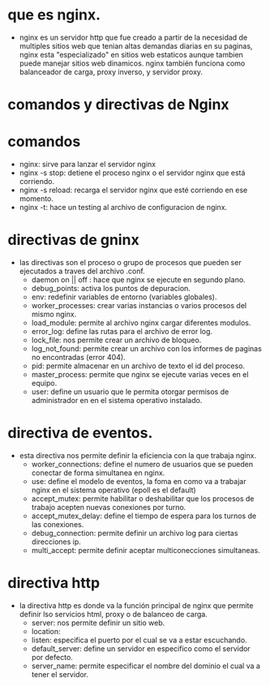 # que es nginx.
- nginx es un servidor http que fue creado a partir de la necesidad de multiples sitios web que tenian altas demandas diarias en su paginas, nginx esta "especializado" en sitios web estaticos aunque tambien puede manejar sitios web dinamicos. nginx también funciona como balanceador de carga, proxy inverso, y servidor proxy.

# comandos y directivas de Nginx

# comandos
- nginx: sirve para lanzar el servidor nginx
- nginx -s stop: detiene el proceso nginx o el servidor nginx que está corriendo.
- nginx -s reload: recarga el servidor nginx que esté corriendo en ese momento.
- nginx -t: hace un testing al archivo de configuracion de nginx.

# directivas de gninx
- las directivas son el proceso o grupo de procesos que pueden  ser ejecutados a traves del archivo .conf.
    - daemon on || off : hace que nginx se ejecute en segundo plano.
    - debug_points: activa los puntos de depuracion.
    - env: redefinir variables de entorno (variables globales).
    - worker_processes: crear varias instancias o varios procesos del mismo nginx.
    - load_module: permite al archivo nginx cargar diferentes modulos.
    - error_log: define las rutas para el archivo de error log.
    - lock_file: nos permite crear un archivo de bloqueo.
    - log_not_found: permite crear un archivo con los informes de paginas no encontradas (error 404).
    - pid: permite almacenar en un archivo de texto el id del proceso.
    - master_process: permite que nginx se ejecute varias veces en el equipo. 
    - user: define un usuario que le permita otorgar permisos de administrador en en el sistema operativo instalado.

# directiva de eventos.
- esta directiva nos permite definir la eficiencia con la que trabaja nginx.
    - worker_connections: define el numero de usuarios que se pueden conectar de forma simultanea en nginx.
    - use: define el modelo de eventos, la foma en como va a trabajar nginx en el sistema operativo (epoll es el default)
    - accept_mutex: permite habilitar o deshabilitar que los procesos de trabajo acepten nuevas conexiones por turno.
    - accept_mutex_delay: define el tiempo de espera para los turnos de las conexiones.
    - debug_connection: permite definir un archivo log para ciertas direcciones ip.
    - multi_accept: permite definir aceptar multiconecciones simultaneas.

# directiva http
- la directiva http es donde va la función principal de nginx que permite definir lso servicios html, proxy o de balanceo de carga.
    - server: nos permite definir un sitio web.
    - location: 
    - listen: especifica el puerto por el cual se va a estar escuchando.
    - default_server: define un servidor en especifico como el servidor por defecto.
    - server_name: permite especificar el nombre del dominio el cual va a tener el servidor.
    